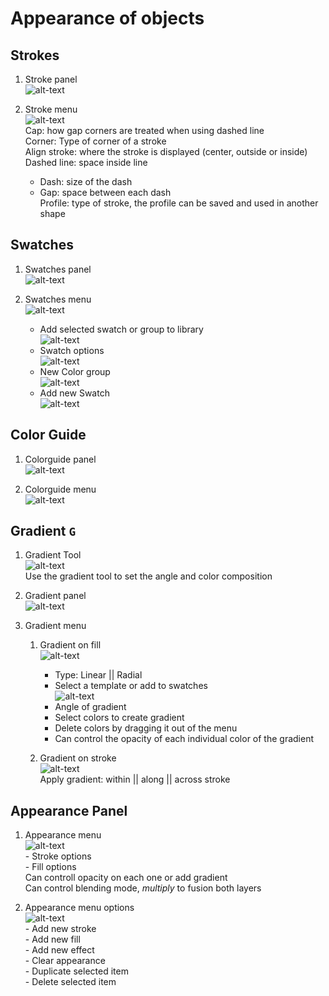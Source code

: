 # Appearance of objects

## Strokes

1. Stroke panel  
   ![alt-text](https://github.com/EmilioJeldes/Illustrator-Basics-Udemy/blob/master/imgs/appearance/stroke/stroke-panel.png 'stroke panel')

2. Stroke menu  
   ![alt-text](https://github.com/EmilioJeldes/Illustrator-Basics-Udemy/blob/master/imgs/appearance/stroke/stroke-menu.png 'stroke panel')  
   Cap: how gap corners are treated when using dashed line  
   Corner: Type of corner of a stroke  
   Align stroke: where the stroke is displayed (center, outside or inside)  
   Dashed line: space inside line  
    - Dash: size of the dash  
    - Gap: space between each dash  
   Profile: type of stroke, the profile can be saved and used in another shape

## Swatches

1. Swatches panel  
   ![alt-text](https://github.com/EmilioJeldes/Illustrator-Basics-Udemy/blob/master/imgs/appearance/swatch/swatches-panel.png 'swatches panel')

2. Swatches menu  
   ![alt-text](https://github.com/EmilioJeldes/Illustrator-Basics-Udemy/blob/master/imgs/appearance/swatch/swatches-menu.png 'swatches menu')  
    - Add selected swatch or group to library  
    ![alt-text](https://github.com/EmilioJeldes/Illustrator-Basics-Udemy/blob/master/imgs/appearance/swatch/swatches-library.png 'add swatches library')  
    - Swatch options  
    ![alt-text](https://github.com/EmilioJeldes/Illustrator-Basics-Udemy/blob/master/imgs/appearance/swatch/swatches-options.png 'swatches options')  
    - New Color group  
    ![alt-text](https://github.com/EmilioJeldes/Illustrator-Basics-Udemy/blob/master/imgs/appearance/swatch/swatches-group.png 'add color group')  
    - Add new Swatch  
    ![alt-text](https://github.com/EmilioJeldes/Illustrator-Basics-Udemy/blob/master/imgs/appearance/swatch/swatches-add.png 'add swatches')

## Color Guide

1. Colorguide panel  
   ![alt-text](https://github.com/EmilioJeldes/Illustrator-Basics-Udemy/blob/master/imgs/appearance/colorguide/colorguide-panel.png 'colorguide panel')  

2. Colorguide menu  
   ![alt-text](https://github.com/EmilioJeldes/Illustrator-Basics-Udemy/blob/master/imgs/appearance/colorguide/colorguide-menu.png 'colorguide menu')

## Gradient `G`

1. Gradient Tool  
   ![alt-text](https://github.com/EmilioJeldes/Illustrator-Basics-Udemy/blob/master/imgs/appearance/gradient/gradient-tool.png 'Gradient tool')  
   Use the gradient tool to set the angle and color composition

2. Gradient panel  
   ![alt-text](https://github.com/EmilioJeldes/Illustrator-Basics-Udemy/blob/master/imgs/appearance/gradient/gradient-panel.png 'gradient panel')  

3. Gradient menu  
	1. Gradient on fill  
   ![alt-text](https://github.com/EmilioJeldes/Illustrator-Basics-Udemy/blob/master/imgs/appearance/gradient/gradient-menu.png 'gradient menu')  

		- Type: Linear || Radial  
		- Select a template or add to swatches  
		![alt-text](https://github.com/EmilioJeldes/Illustrator-Basics-Udemy/blob/master/imgs/appearance/gradient/gradient-swatches.png 'add gradient swatches')  
		- Angle of gradient  
		- Select colors to create gradient  
		- Delete colors by dragging it out of the menu  
		- Can control the opacity of each individual color of the gradient  

	2. Gradient on stroke  
	![alt-text](https://github.com/EmilioJeldes/Illustrator-Basics-Udemy/blob/master/imgs/appearance/gradient/gradient-stroke.png 'gradient stroke')  
	Apply gradient: within || along || across stroke  

## Appearance Panel

1. Appearance menu  
   ![alt-text](https://github.com/EmilioJeldes/Illustrator-Basics-Udemy/blob/master/imgs/appearance/appearance-menu.png 'appearance menu')  
		- Stroke options  
		- Fill options  
		Can controll opacity on each one or add gradient  
		Can control blending mode, *multiply* to fusion both layers  

1. Appearance menu options  
   ![alt-text](https://github.com/EmilioJeldes/Illustrator-Basics-Udemy/blob/master/imgs/appearance/appearance-menu-options.png 'appearance menu options')  
   		- Add new stroke  
		- Add new fill  
		- Add new effect  
		- Clear appearance  
		- Duplicate selected item  
		- Delete selected item  